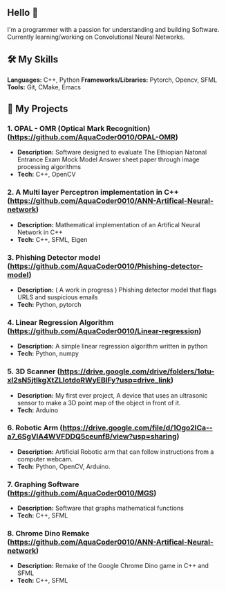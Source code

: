 ## Hello 👋

I'm a programmer with a passion for understanding and building Software. Currently learning/working on Convolutional Neural Networks.

## 🛠️ My Skills

**Languages:** C++, Python
**Frameworks/Libraries:** Pytorch, Opencv, SFML
**Tools:** Git, CMake, Emacs

## 🚀 My Projects

### 1. OPAL - OMR (Optical Mark Recognition) (https://github.com/AquaCoder0010/OPAL-OMR)
* **Description:** Software designed to evaluate The Ethiopian Natonal Entrance Exam Mock Model Answer sheet paper through image processing algorithms
* **Tech:** C++, OpenCV

### 2. A Multi layer Perceptron implementation in C++ (https://github.com/AquaCoder0010/ANN-Artifical-Neural-network)
* **Description:** Mathematical implementation of an Artifical Neural Network in C++
* **Tech:** C++, SFML, Eigen

### 3. Phishing Detector model (https://github.com/AquaCoder0010/Phishing-detector-model)
* **Description:** ( A work in progress ) Phishing detector model that flags URLS and suspicious emails
* **Tech:** Python, pytorch

### 4. Linear Regression Algorithm (https://github.com/AquaCoder0010/Linear-regression)
* **Description:** A simple linear regression algorithm written in python
* **Tech:** Python, numpy

### 5. 3D Scanner (https://drive.google.com/drive/folders/1otu-xl2sN5jtlkgXtZLlotdoRWyEBlFy?usp=drive_link)
* **Description:** My first ever project, A device that uses an ultrasonic sensor to make a 3D point map of the object in front of it.
* **Tech:** Arduino

### 6. Robotic Arm (https://drive.google.com/file/d/1Ogo2ICa--a7_6SgVlA4WVFDDQ5ceunfB/view?usp=sharing)
* **Description:** Artificial Robotic arm that can follow instructions from a computer webcam.
* **Tech:** Python, OpenCV, Arduino.

### 7. Graphing Software (https://github.com/AquaCoder0010/MGS)
* **Description:** Software that graphs mathematical functions
* **Tech:** C++, SFML

### 8. Chrome Dino Remake (https://github.com/AquaCoder0010/ANN-Artifical-Neural-network)
* **Description:** Remake of the Google Chrome Dino game in C++ and SFML
* **Tech:** C++, SFML
  

